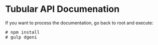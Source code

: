 # Tubular API Documenation
If you want to process the documentation, go back to root and execute:

<pre>
# npm install
# gulp dgeni
</pre>